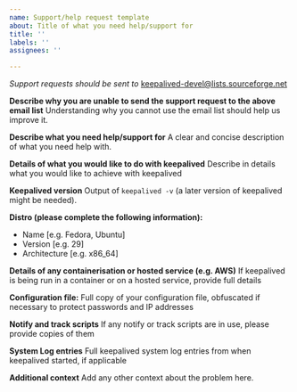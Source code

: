 ```yaml
---
name: Support/help request template
about: Title of what you need help/support for
title: ''
labels: ''
assignees: ''

---
```


_Support requests should be sent to_ keepalived-devel@lists.sourceforge.net

**Describe why you are unable to send the support request to the above email list**
Understanding why you cannot use the email list should help us improve it.

**Describe what you need help/support for**
A clear and concise description of what you need help with.

**Details of what you would like to do with keepalived**
Describe in details what you would like to achieve with keepalived

**Keepalived version**
Output of `keepalived -v` (a later version of keepalived might be needed).

**Distro (please complete the following information):**
 - Name [e.g. Fedora, Ubuntu]
 - Version [e.g. 29]
 - Architecture [e.g. x86_64]

**Details of any containerisation or hosted service (e.g. AWS)**
If keepalived is being run in a container or on a hosted service, provide full details 

**Configuration file:**
Full copy of your configuration file, obfuscated if necessary to protect passwords and IP addresses

**Notify and track scripts**
If any notify or track scripts are in use, please provide copies of them

**System Log entries**
Full keepalived system log entries from when keepalived started, if applicable

**Additional context**
Add any other context about the problem here.
